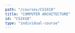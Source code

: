 ```yaml
---
path: "/courses/CS2410"
title: "COMPUTER ARCHITECTURE"
id: "CS2410"
type: "individual-course"
---
```

